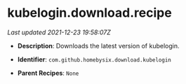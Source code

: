 # kubelogin.download.recipe

_Last updated 2021-12-23 19:58:07Z_

- **Description**: Downloads the latest version of kubelogin.

- **Identifier**: `com.github.homebysix.download.kubelogin`

- **Parent Recipes**: `None`